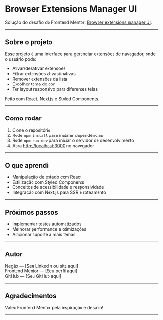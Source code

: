 # Browser Extensions Manager UI

Solução do desafio do Frontend Mentor: [Browser extensions manager UI](https://www.frontendmentor.io/challenges/browser-extension-manager-ui-yNZnOfsMAp).

---

## Sobre o projeto

Esse projeto é uma interface para gerenciar extensões de navegador, onde o usuário pode:  
- Ativar/desativar extensões  
- Filtrar extensões ativas/inativas  
- Remover extensões da lista  
- Escolher tema de cor  
- Ter layout responsivo para diferentes telas

Feito com React, Next.js e Styled Components.

---

## Como rodar

1. Clone o repositório  
2. Rode `npm install` para instalar dependências  
3. Rode `npm run dev` para iniciar o servidor de desenvolvimento  
4. Abra [http://localhost:3000](http://localhost:3000) no navegador

---

## O que aprendi

- Manipulação de estado com React  
- Estilização com Styled Components  
- Conceitos de acessibilidade e responsividade  
- Integração com Next.js para SSR e roteamento

---

## Próximos passos

- Implementar testes automatizados  
- Melhorar performance e otimizações  
- Adicionar suporte a mais temas

---

## Autor

Negão — [Seu LinkedIn ou site aqui]  
Frontend Mentor — [Seu perfil aqui]  
GitHub — [Seu GitHub aqui]

---

## Agradecimentos

Valeu Frontend Mentor pela inspiração e desafio!

---

